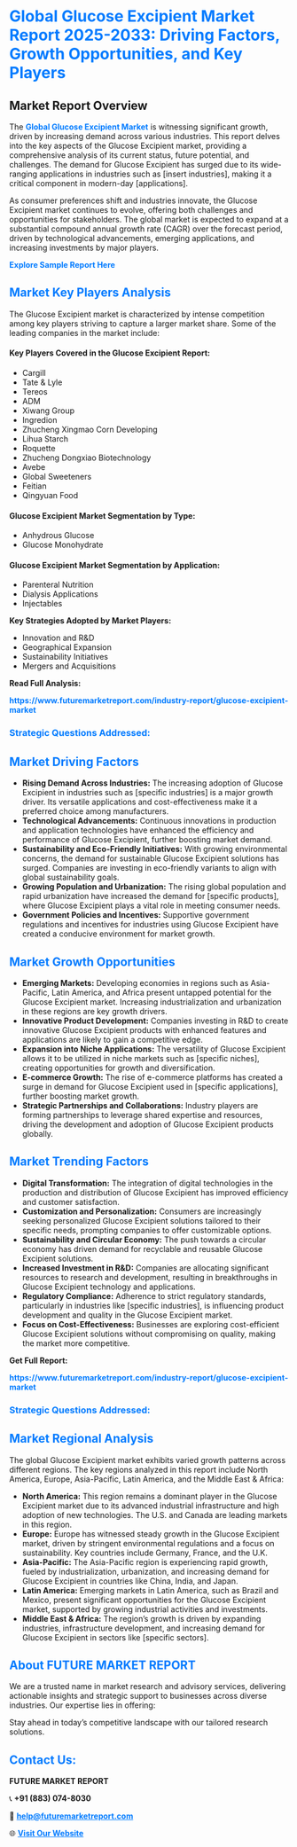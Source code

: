 <h1 style="color: #007BFF;">Global Glucose Excipient Market Report 2025-2033: Driving Factors, Growth Opportunities, and Key Players</h1>

<section id="overview">
<h2>Market Report Overview</h2>
<p>The <a href="https://www.futuremarketreport.com/industry-report/glucose-excipient-market" style="color: #007BFF; text-decoration: none;"><strong>Global Glucose Excipient Market</strong></a> is witnessing significant growth, driven by increasing demand across various industries. This report delves into the key aspects of the Glucose Excipient market, providing a comprehensive analysis of its current status, future potential, and challenges. The demand for Glucose Excipient has surged due to its wide-ranging applications in industries such as [insert industries], making it a critical component in modern-day [applications].</p>
<p>As consumer preferences shift and industries innovate, the Glucose Excipient market continues to evolve, offering both challenges and opportunities for stakeholders. The global market is expected to expand at a substantial compound annual growth rate (CAGR) over the forecast period, driven by technological advancements, emerging applications, and increasing investments by major players.</p>
</section>

<section id="overview">
<p><a href="https://www.futuremarketreport.com/request-sample/reportId=79179" style="color: #007BFF; text-decoration: none;"><strong>Explore Sample Report Here</strong></a></p>
</section>

<section id="key-players">
<h2 style="color: #007BFF;">Market Key Players Analysis</h2>
<p>The Glucose Excipient market is characterized by intense competition among key players striving to capture a larger market share. Some of the leading companies in the market include:</p>
<h4>Key Players Covered in the Glucose Excipient Report:</h4>
<ul><li>Cargill</li><li>Tate &amp; Lyle</li><li>Tereos</li><li>ADM</li><li>Xiwang Group</li><li>Ingredion</li><li>Zhucheng Xingmao Corn Developing</li><li>Lihua Starch</li><li>Roquette</li><li>Zhucheng Dongxiao Biotechnology</li><li>Avebe</li><li>Global Sweeteners</li><li>Feitian</li><li>Qingyuan Food</li></ul>
<h4>Glucose Excipient Market Segmentation by Type:</h4>
<ul><li>Anhydrous Glucose</li><li>Glucose Monohydrate</li></ul>

<h4>Glucose Excipient Market Segmentation by Application:</h4>
<ul><li>Parenteral Nutrition</li><li>Dialysis Applications</li><li>Injectables</li></ul>
<p><strong>Key Strategies Adopted by Market Players:</strong></p>
<ul>
<li>Innovation and R&D</li>
<li>Geographical Expansion</li>
<li>Sustainability Initiatives</li>
<li>Mergers and Acquisitions</li>
</ul>
</section>

<section>
<p><strong>Read Full Analysis: </strong></p><a href="https://www.futuremarketreport.com/industry-report/glucose-excipient-market" style="color: #007BFF; text-decoration: none;"><strong>https://www.futuremarketreport.com/industry-report/glucose-excipient-market</strong></a>
<h3 style="color: #007BFF;">Strategic Questions Addressed:</h3>
</section>

<section id="driving-factors">
<h2 style="color: #007BFF;">Market Driving Factors</h2>
<ul>
<li><strong>Rising Demand Across Industries:</strong> The increasing adoption of Glucose Excipient in industries such as [specific industries] is a major growth driver. Its versatile applications and cost-effectiveness make it a preferred choice among manufacturers.</li>
<li><strong>Technological Advancements:</strong> Continuous innovations in production and application technologies have enhanced the efficiency and performance of Glucose Excipient, further boosting market demand.</li>
<li><strong>Sustainability and Eco-Friendly Initiatives:</strong> With growing environmental concerns, the demand for sustainable Glucose Excipient solutions has surged. Companies are investing in eco-friendly variants to align with global sustainability goals.</li>
<li><strong>Growing Population and Urbanization:</strong> The rising global population and rapid urbanization have increased the demand for [specific products], where Glucose Excipient plays a vital role in meeting consumer needs.</li>
<li><strong>Government Policies and Incentives:</strong> Supportive government regulations and incentives for industries using Glucose Excipient have created a conducive environment for market growth.</li>
</ul>
</section>

<section id="growth-opportunities">
<h2 style="color: #007BFF;">Market Growth Opportunities</h2>
<ul>
<li><strong>Emerging Markets:</strong> Developing economies in regions such as Asia-Pacific, Latin America, and Africa present untapped potential for the Glucose Excipient market. Increasing industrialization and urbanization in these regions are key growth drivers.</li>
<li><strong>Innovative Product Development:</strong> Companies investing in R&D to create innovative Glucose Excipient products with enhanced features and applications are likely to gain a competitive edge.</li>
<li><strong>Expansion into Niche Applications:</strong> The versatility of Glucose Excipient allows it to be utilized in niche markets such as [specific niches], creating opportunities for growth and diversification.</li>
<li><strong>E-commerce Growth:</strong> The rise of e-commerce platforms has created a surge in demand for Glucose Excipient used in [specific applications], further boosting market growth.</li>
<li><strong>Strategic Partnerships and Collaborations:</strong> Industry players are forming partnerships to leverage shared expertise and resources, driving the development and adoption of Glucose Excipient products globally.</li>
</ul>
</section>

<section id="trending-factors">
<h2 style="color: #007BFF;">Market Trending Factors</h2>
<ul>
<li><strong>Digital Transformation:</strong> The integration of digital technologies in the production and distribution of Glucose Excipient has improved efficiency and customer satisfaction.</li>
<li><strong>Customization and Personalization:</strong> Consumers are increasingly seeking personalized Glucose Excipient solutions tailored to their specific needs, prompting companies to offer customizable options.</li>
<li><strong>Sustainability and Circular Economy:</strong> The push towards a circular economy has driven demand for recyclable and reusable Glucose Excipient solutions.</li>
<li><strong>Increased Investment in R&D:</strong> Companies are allocating significant resources to research and development, resulting in breakthroughs in Glucose Excipient technology and applications.</li>
<li><strong>Regulatory Compliance:</strong> Adherence to strict regulatory standards, particularly in industries like [specific industries], is influencing product development and quality in the Glucose Excipient market.</li>
<li><strong>Focus on Cost-Effectiveness:</strong> Businesses are exploring cost-efficient Glucose Excipient solutions without compromising on quality, making the market more competitive.</li>
</ul>
</section>

<section>
<p><strong>Get Full Report: </strong></p><a href="https://www.futuremarketreport.com/industry-report/glucose-excipient-market" style="color: #007BFF; text-decoration: none;"><strong>https://www.futuremarketreport.com/industry-report/glucose-excipient-market</strong></a>
<h3 style="color: #007BFF;">Strategic Questions Addressed:</h3>
</section>


<section id="regional-analysis">
<h2 style="color: #007BFF;">Market Regional Analysis</h2>
<p>The global Glucose Excipient market exhibits varied growth patterns across different regions. The key regions analyzed in this report include North America, Europe, Asia-Pacific, Latin America, and the Middle East & Africa:</p>
<ul>
<li><strong>North America:</strong> This region remains a dominant player in the Glucose Excipient market due to its advanced industrial infrastructure and high adoption of new technologies. The U.S. and Canada are leading markets in this region.</li>
<li><strong>Europe:</strong> Europe has witnessed steady growth in the Glucose Excipient market, driven by stringent environmental regulations and a focus on sustainability. Key countries include Germany, France, and the U.K.</li>
<li><strong>Asia-Pacific:</strong> The Asia-Pacific region is experiencing rapid growth, fueled by industrialization, urbanization, and increasing demand for Glucose Excipient in countries like China, India, and Japan.</li>
<li><strong>Latin America:</strong> Emerging markets in Latin America, such as Brazil and Mexico, present significant opportunities for the Glucose Excipient market, supported by growing industrial activities and investments.</li>
<li><strong>Middle East & Africa:</strong> The region’s growth is driven by expanding industries, infrastructure development, and increasing demand for Glucose Excipient in sectors like [specific sectors].</li>
</ul>
</section>

<footer>
<h2 style="color: #007BFF;">About FUTURE MARKET REPORT</h2>
<p>We are a trusted name in market research and advisory services, delivering actionable insights and strategic support to businesses across diverse industries. Our expertise lies in offering:</p>

<p>Stay ahead in today’s competitive landscape with our tailored research solutions.</p>

<h2 style="color: #007BFF;">Contact Us:</h2>
<p><strong>FUTURE MARKET REPORT</strong></p>
<p>📞 <strong>+91 (883) 074-8030</strong></p>
<p>📧 <strong><a href="mailto:help@futuremarketreport.com" style="color: #007BFF;">help@futuremarketreport.com</a></strong></p>
<p>🌐 <strong><a href="https://www.futuremarketreport.com/" style="color: #007BFF;">Visit Our Website</a></strong></p>
</footer>